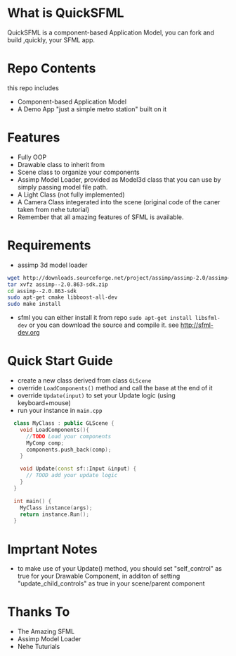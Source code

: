 What is QuickSFML
=================
QuickSFML is a component-based Application Model, you can fork and build ,quickly, your SFML app.

Repo Contents
=============
this repo includes 
- Component-based Application Model
- A Demo App "just a simple metro station" built on it

Features
========
- Fully OOP 
- Drawable class to inherit from
- Scene class to organize your components
- Assimp Model Loader, provided as Model3d class that you can use by simply passing model file path.
- A Light Class (not fully implemented)
- A Camera Class integerated into the scene (original code of the caner taken from nehe tutorial) 
- Remember that all amazing features of SFML is available.

Requirements
============

- assimp 3d model loader

```sh
wget http://downloads.sourceforge.net/project/assimp/assimp-2.0/assimp--2.0.863-sdk.zip?r=http%3A%2F%2Fassimp.sourceforge.net%2Fmain_downloads.html&ts=1337526195&use_mirror=garr
tar xvfz assimp--2.0.863-sdk.zip
cd assimp--2.0.863-sdk
sudo apt-get cmake libboost-all-dev
sudo make install
```

- sfml
you can either install it from repo `sudo apt-get install libsfml-dev` or you can download the source and compile it. see http://sfml-dev.org


Quick Start Guide
=================
- create a new class derived from class `GLScene`
- override `LoadComponents()` method and call the base at the end of it
- override `Update(input)` to set your Update logic (using keyboard+mouse)
- run your instance in `main.cpp`


```cpp
  class MyClass : public GLScene {
    void LoadComponents(){
      //TODO Load your components
      MyComp comp;
      components.push_back(comp);
    }

    void Update(const sf::Input &input) {
      // TOOD add your update logic
    }
  }
```

```cpp
  int main() {
    MyClass instance(args);
    return instance.Run();
  }
```

Imprtant Notes
==============
- to make use of your Update() method, you should set "self_control" as true for your Drawable Component, in additon of setting "update_child_controls" as true in your scene/parent component

Thanks To
=========
- The Amazing SFML
- Assimp Model Loader
- Nehe Tuturials
